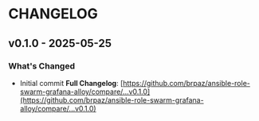 # CHANGELOG

## v0.1.0 - 2025-05-25

### What's Changed

* Initial commit
  **Full Changelog**: [https://github.com/brpaz/ansible-role-swarm-grafana-alloy/compare/...v0.1.0](https://github.com/brpaz/ansible-role-swarm-grafana-alloy/compare/...v0.1.0)
